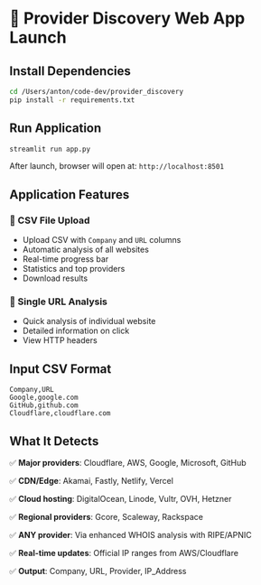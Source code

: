 # 🚀 Provider Discovery Web App Launch

## Install Dependencies

```bash
cd /Users/anton/code-dev/provider_discovery
pip install -r requirements.txt
```

## Run Application

```bash
streamlit run app.py
```

After launch, browser will open at: `http://localhost:8501`

## Application Features

### 📁 CSV File Upload
- Upload CSV with `Company` and `URL` columns
- Automatic analysis of all websites
- Real-time progress bar
- Statistics and top providers
- Download results

### 🔗 Single URL Analysis  
- Quick analysis of individual website
- Detailed information on click
- View HTTP headers

## Input CSV Format

```csv
Company,URL
Google,google.com
GitHub,github.com
Cloudflare,cloudflare.com
```

## What It Detects

✅ **Major providers**: Cloudflare, AWS, Google, Microsoft, GitHub

✅ **CDN/Edge**: Akamai, Fastly, Netlify, Vercel

✅ **Cloud hosting**: DigitalOcean, Linode, Vultr, OVH, Hetzner

✅ **Regional providers**: Gcore, Scaleway, Rackspace

✅ **ANY provider**: Via enhanced WHOIS analysis with RIPE/APNIC

✅ **Real-time updates**: Official IP ranges from AWS/Cloudflare

✅ **Output**: Company, URL, Provider, IP_Address
